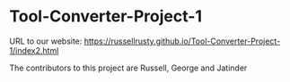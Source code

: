 # Tool-Converter-Project-1

URL to our website: https://russellrusty.github.io/Tool-Converter-Project-1/index2.html

The contributors to this project are Russell, George and Jatinder
